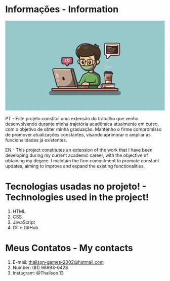# Informações - Information 
![preview](img/Readme.PNG)

PT - Este projeto constitui uma extensão do trabalho que venho desenvolvendo durante minha trajetória acadêmica atualmente em curso, com o objetivo de obter minha graduação. Mantenho o firme compromisso de promover atualizações constantes, visando aprimorar e ampliar as funcionalidades já existentes.

EN - This project constitutes an extension of the work that I have been developing during my current academic career, with the objective of obtaining my degree. I maintain the firm commitment to promote constant updates, aiming to improve and expand the existing functionalities.

# Tecnologias usadas no projeto! - Technologies used in the project!
1. HTML
2. CSS
3. JavaScript
4. Git e GitHub

# Meus Contatos - My contacts

1. E-mail: thailson-games-2002@hotmail.com
2. Number: (81) 98893-0428
3. Instagram: @Thailson.13